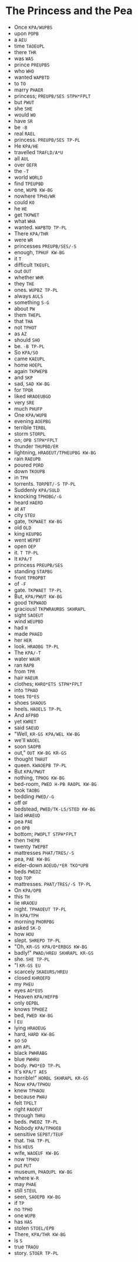 # The Princess and the Pea

* Once `KPA/WUPBS`
* upon `POPB`
* a `AEU`
* time `TAOEUPL`
* there `THR`
* was `WAS`
* prince `PREUPBS`
* who `WHO`
* wanted `WAPBTD`
* to `TO`
* marry `PHAER`
* princess; `PREUPB/SES STPH*FPLT`
* but `PWUT`
* she `SHE`
* would `WO`
* have `SR`
* be `-B`
* real `RAEL`
* princess. `PREUPB/SES TP-PL`
* He `KPA/HE`
* travelled `TRAFLD/A*U`
* all `AUL`
* over `OEFR`
* the `-T`
* world `WORLD`
* find `TPEUPBD`
* one, `WUPB KW-BG`
* nowhere `TPHO/WR`
* could `KO`
* he `HE`
* get `TKPWET`
* what `WHA`
* wanted. `WAPBTD TP-PL`
* There `KPA/THR`
* were `WR`
* princesses `PREUPB/SES/-S`
* enough, `TPHUF KW-BG`
* it `T`
* difficult `TKEUFL`
* out `OUT`
* whether `WHR`
* they `THE`
* ones. `WUPBZ TP-PL`
* always `AULS`
* something `S-G`
* about `PW`
* them `THEPL`
* that `THA`
* not `TPHOT`
* as `AZ`
* should `SHO`
* be. `-B TP-PL`
* So `KPA/SO`
* came `KAEUPL`
* home `HOEPL`
* again `TKPWEPB`
* and `SKP`
* sad, `SAD KW-BG`
* for `TPOR`
* liked `HRAOEUBGD`
* very `SRE`
* much `PHUFP`
* One `KPA/WUPB`
* evening `AOEPBG`
* terrible `TERBL`
* storm `STORPL`
* on; `OPB STPH*FPLT`
* thunder `THUPBD/ER`
* lightning, `HRAOEUT/TPHEUPBG KW-BG`
* rain `RAEUPB`
* poured `PORD`
* down `TKOUPB`
* in `TPH`
* torrents. `TORPBT/-S TP-PL`
* Suddenly `KPA/SULD`
* knocking `TPHOBG/-G`
* heard `HAERD`
* at `AT`
* city `STEU`
* gate, `TKPWAET KW-BG`
* old `OLD`
* king `KEUPBG`
* went `WEPBT`
* open `OEP`
* it. `T TP-PL`
* It `KPA/T`
* princess `PREUPB/SES`
* standing `STAPBG`
* front `TPROPBT`
* of `-F`
* gate. `TKPWAET TP-PL`
* But, `KPA/PWUT KW-BG`
* good `TKPWAOD`
* gracious! `TKPWRAURBS SKHRAPL`
* sight `SAOEUT`
* wind `WEUPBD`
* had `H`
* made `PHAED`
* her `HER`
* look. `HRAOBG TP-PL`
* The `KPA/-T`
* water `WAUR`
* ran `RAPB`
* from `TPR`
* hair `HAEUR`
* clothes; `KHRO*ETS STPH*FPLT`
* into `TPHAO`
* toes `TO*ES`
* shoes `SHAOUS`
* heels. `HAOELS TP-PL`
* And `AFPBD`
* yet `KWRET`
* said `SAEUD`
* "Well, `KR-GS KPA/WEL KW-BG`
* we'll `WAOEL`
* soon `SAOPB`
* out," `OUT KW-BG KR-GS`
* thought `THAUT`
* queen. `KWAOEPB TP-PL`
* But `KPA/PWUT`
* nothing, `TPHOG KW-BG`
* bed-room, `PWED H-PB RAOPL KW-BG`
* took `TAOBG`
* bedding `PWED/-G`
* off `OF`
* bedstead, `PWED/TK-LS/STED KW-BG`
* laid `HRAEUD`
* pea `PAE`
* on `OPB`
* bottom; `PWOPLT STPH*FPLT`
* then `THEPB`
* twenty `TWEPBT`
* mattresses `PHAT/TRES/-S`
* pea, `PAE KW-BG`
* eider-down `AOEUD/*ER TKO*UPB`
* beds `PWEDZ`
* top `TOP`
* mattresses. `PHAT/TRES/-S TP-PL`
* On `KPA/OPB`
* this `TH`
* lie `HRAOEU`
* night. `TPHAOEUT TP-PL`
* In `KPA/TPH`
* morning `PHORPBG`
* asked `SK-D`
* how `HOU`
* slept. `SHREPD TP-PL`
* "Oh, `KR-GS KPA/O*ERBGS KW-BG`
* badly!" `PWAD/HREU SKHRAPL KR-GS`
* she. `SHE TP-PL`
* "I `KR-GS EU`
* scarcely `SKAEURS/HREU`
* closed `KHROEFD`
* my `PHEU`
* eyes `AO*EUS`
* Heaven `KPA/HEFPB`
* only `OEPBL`
* knows `TPHOEZ`
* bed, `PWED KW-BG`
* I `EU`
* lying `HRAOEUG`
* hard, `HARD KW-BG`
* so `SO`
* am `APL`
* black `PWHRABG`
* blue `PWHRU`
* body. `PWO*ED TP-PL`
* It's `KPA/T AES`
* horrible!" `HORBL SKHRAPL KR-GS`
* Now `KPA/TPHOU`
* knew `TPHAOU`
* because `PWAU`
* felt `TPELT`
* right `RAOEUT`
* through `THRU`
* beds. `PWEDZ TP-PL`
* Nobody `KPA/TPHOEB`
* sensitive `SEPBT/TEUF`
* that. `THA TP-PL`
* his `HEUS`
* wife, `WAOEUF KW-BG`
* now `TPHOU`
* put `PUT`
* museum, `PHAOUPL KW-BG`
* where `W-R`
* may `PHAE`
* still `STEUL`
* seen, `SAOEPB KW-BG`
* if `TP`
* no `TPHO`
* one `WUPB`
* has `HAS`
* stolen `STOEL/EPB`
* There, `KPA/THR KW-BG`
* is `S`
* true `TRAOU`
* story. `STOER TP-PL`
